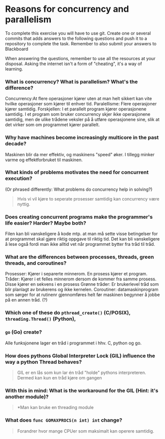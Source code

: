 # Reasons for concurrency and parallelism


To complete this exercise you will have to use git. Create one or several commits that adds answers to the following questions and push it to a repository to complete the task. Remember to also
 submit your answers to Blackboard

When answering the questions, remember to use all the resources at your disposal. Asking the internet isn't a form of "cheating", it's a way of learning.

 ### What is concurrency? What is parallelism? What's the difference?
 Concurrency:At flere operasjoner kjører uten at man helt sikkert kan vite hvilke operasjoner som kjører til enhver tid.
Paralellisme: Flere operasjoner kjører samtidig.
Forskjellen: I et parallelt program kjører operasjonene samtidig. I et program som bruker concurrency skjer ikke operasjonene samtidig, men de ulike trådene veksler på å utføre operasjonene
 sine, slik at det virker som om programmet kjører parallelt. 
 
 ### Why have machines become increasingly multicore in the past decade?
Maskinen blir da mer effektiv, og maskinens "speed" øker. I tillegg minker varme og effektforbruket til maskinen.

 
 ### What kinds of problems motivates the need for concurrent execution?
 (Or phrased differently: What problems do concurrency help in solving?)
 > Hvis vi vil kjøre to seperate prosesser samtidig kan concurrency være nyttig.
 
 ### Does creating concurrent programs make the programmer's life easier? Harder? Maybe both?
 Filen kan bli vanskeligere å kode mtp. at man må sette visse betingelser for at programmet skal gjøre riktig oppgave til riktig tid.
Det kan bli vanskeligere å lese også fordi man ikke alltid vet når programmet bytter fra tråd til tråd.
 
 ### What are the differences between processes, threads, green threads, and coroutines?
Prosesser: Kjører i separerte minnerom. En prosess kjører et program.
Tråder: Kjører i et felles minnerom dersom de kommer fra samme prosess.
Disse kjører en sekvens i en prosess
Grønne tråder: Er brukerlevel tråd som blir planlagt av brukerens og ikke kernelen.
Coroutiner: datamaskinprogram som sørger for at rutinenr gjennomføres helt før maskinen
begynner å jobbe på en annen tråd. (?)
 
 ### Which one of these do `pthread_create()` (C/POSIX), `threading.Thread()` (Python),
### `go` (Go) create?
Alle funksjonene lager en tråd i programmet i hhv. C, python og go.
 
 
 ### How does pythons Global Interpreter Lock (GIL) influence the way a python Thread behaves?
 > GIL er en lås som kun lar én tråd "holde" pythons interpreteren. Dermed kan kun en tråd
kjøre om gangen
 
 ### With this in mind: What is the workaround for the GIL (Hint: it's another module)?
 > *Man kan bruke en threading module
 
 ### What does `func GOMAXPROCS(n int) int` change? 
 > Forandrer hvor mange CPUer som maksimalt kan operere samtidig.
